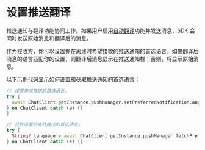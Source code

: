 # 设置推送翻译 

推送通知与翻译功能协同工作。如果用户启用[自动翻译](./agora_chat_translation_flutter)功能并发送消息，SDK 会同时发送原始消息和翻译后的消息。

作为接收方，你可以设置你在离线时希望接收的推送通知的首选语言。如果翻译后消息的语言匹配你的设置，则翻译后消息显示在推送通知栏；否则，将显示原始消息。

以下示例代码显示如何设置和获取推送通知的首选语言：

```dart
// 设置离线推送的首选语言。
try {
  await ChatClient.getInstance.pushManager.setPreferredNotificationLanguage('en');
} on ChatClient catch (e) {}
}

// 获取设置的离线推送的首选语言。
try {
  String? language = await ChatClient.getInstance.pushManager.fetchPreferredNotificationLanguage();
} on ChatClient catch (e) {}
```